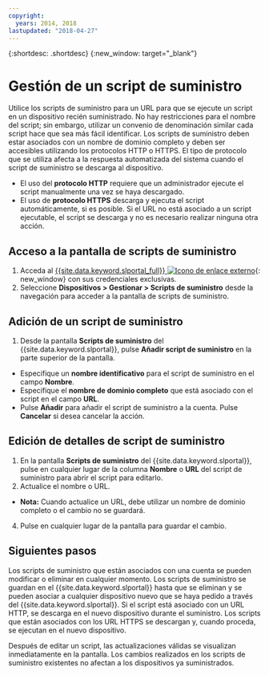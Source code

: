```yaml
---
copyright:
  years: 2014, 2018
lastupdated: "2018-04-27"
---
```


{:shortdesc: .shortdesc}
{:new_window: target="_blank"}

# Gestión de un script de suministro

Utilice los scripts de suministro para un URL para que se ejecute un script en un dispositivo recién suministrado. No hay restricciones para el nombre del script; sin embargo, utilizar un convenio de denominación similar cada script hace que sea más fácil identificar. Los scripts de suministro deben estar asociados con un nombre de dominio completo y deben ser accesibles utilizando los protocolos HTTP o HTTPS. El tipo de protocolo que se utiliza afecta a la respuesta automatizada del sistema cuando el script de suministro se descarga al dispositivo.

* El uso del **protocolo HTTP** requiere que un administrador ejecute el script manualmente una vez se haya descargado.
* El uso de **protocolo HTTPS** descarga y ejecuta el script automáticamente, si es posible. Si el URL no está asociado a un script ejecutable, el script se descarga y no es necesario realizar ninguna otra acción.

## Acceso a la pantalla de scripts de suministro
1. Acceda al [{{site.data.keyword.slportal_full}} ![Icono de enlace externo](../icons/launch-glyph.svg "Icono de enlace externo")](https://control.softlayer.com/){: new_window} con sus credenciales exclusivas.
2. Seleccione **Dispositivos > Gestionar > Scripts de suministro** desde la navegación para acceder a la pantalla de scripts de suministro.


## Adición de un script de suministro

1. Desde la pantalla **Scripts de suministro** del {{site.data.keyword.slportal}}, pulse **Añadir script de suministro** en la parte superior de la pantalla.
* Especifique un **nombre identificativo** para el script de suministro en el campo **Nombre**.
* Especifique el **nombre de dominio completo** que está asociado con el script en el campo **URL**.
* Pulse **Añadir** para añadir el script de suministro a la cuenta. Pulse **Cancelar** si desea cancelar la acción.

## Edición de detalles de script de suministro

1. En la pantalla **Scripts de suministro** del {{site.data.keyword.slportal}}, pulse en cualquier lugar de la columna **Nombre** o **URL** del script de suministro para abrir el script para editarlo.
3. Actualice el nombre o URL.
  * **Nota:** Cuando actualice un URL, debe utilizar un nombre de dominio completo o el cambio no se guardará.
4. Pulse en cualquier lugar de la pantalla para guardar el cambio.

## Siguientes pasos

Los scripts de suministro que están asociados con una cuenta se pueden modificar o eliminar en cualquier momento. Los scripts de suministro se guardan en el {{site.data.keyword.slportal}} hasta que se eliminan y se pueden asociar a cualquier dispositivo nuevo que se haya pedido a través del {{site.data.keyword.slportal}}. Si el script está asociado con un URL HTTP, se descarga en el nuevo dispositivo durante el suministro. Los scripts que están asociados con los URL HTTPS se descargan y, cuando proceda, se ejecutan en el nuevo dispositivo.

Después de editar un script, las actualizaciones válidas se visualizan inmediatamente en la pantalla. Los cambios realizados en los scripts de suministro existentes no afectan a los dispositivos ya suministrados.
